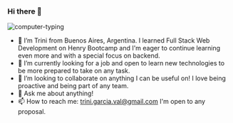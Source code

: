 ### Hi there 👋


![computer-typing](https://user-images.githubusercontent.com/85238660/184928696-14bd3358-b605-4ee3-a2df-28640137bb56.gif)



- 🔭 I’m Trini from Buenos Aires, Argentina. I learned Full Stack Web Development on Henry Bootcamp and I'm eager to continue learning even more and with a special focus on backend.
- 🌱 I’m currently looking for a job and open to learn new technologies to be more prepared to take on any task. 
- 👯 I’m looking to collaborate on anything I can be useful on! I love being proactive and being part of any team.  
- 💬 Ask me about anything!
- 📫 How to reach me: trini.garcia.val@gmail.com I'm open to any proposal. 


